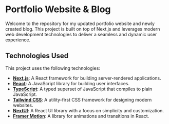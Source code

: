 # Portfolio Website & Blog

Welcome to the repository for my updated portfolio website and newly created blog. This project is built on top of Next.js and leverages modern web development technologies to deliver a seamless and dynamic user experience.

## Technologies Used

This project uses the following technologies:

- **[Next.js](https://nextjs.org/)**: A React framework for building server-rendered applications.
- **[React](https://reactjs.org/)**: A JavaScript library for building user interfaces.
- **[TypeScript](https://www.typescriptlang.org/)**: A typed superset of JavaScript that compiles to plain JavaScript.
- **[Tailwind CSS](https://tailwindcss.com/)**: A utility-first CSS framework for designing modern websites.
- **[NextUI](https://nextui.org/)**: A React UI library with a focus on simplicity and customization.
- **[Framer Motion](https://www.framer.com/api/motion/)**: A library for animations and transitions in React.
